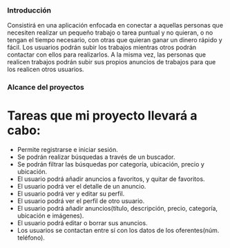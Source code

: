 ### Introducción
Consistirá en una aplicación enfocada en conectar a aquellas personas que necesiten realizar un pequeño trabajo o tarea puntual y no quieran, o no tengan el tiempo necesario, con otras que quieran ganar un dinero rápido y fácil. Los usuarios podrán subir los trabajos mientras otros podrán contactar con ellos para realizarlos. A la misma vez, las personas que realicen trabajos podrán subir sus propios anuncios de trabajos para que los realicen otros usuarios.

### Alcance del proyectos
# Tareas que mi proyecto llevará a cabo:
- Permite registrarse e iniciar sesión.
- Se podrán realizar búsquedas a través de un buscador.
- Se podrán filtrar las búsquedas por categoría, ubicación, precio y ubicación.
- El usuario podrá añadir anuncios a favoritos, y quitar de favoritos.
- El usuario podrá ver el detalle de un anuncio.
- El usuario podrá ver y editar su perfil.
- El usuario podrá ver el perfil de otro usuario.
- El usuario podrá añadir anuncios(título, descripción, precio, categoría, ubicación e imágenes).
- El usuario podrá editar o borrar sus anuncios.
- Los usuarios se contactan entre sí con los datos de los oferentes(núm. teléfono).
